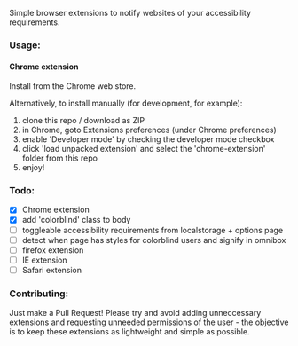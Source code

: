 Simple browser extensions to notify websites of your accessibility requirements.

### Usage:

#### Chrome extension
Install from the Chrome web store.

Alternatively, to install manually (for development, for example):

1. clone this repo / download as ZIP
2. in Chrome, goto Extensions preferences (under Chrome preferences)
3. enable 'Developer mode' by checking the developer mode checkbox
4. click 'load unpacked extension' and select the 'chrome-extension' folder from this repo
5. enjoy!

### Todo:
- [x] Chrome extension
- [x] add 'colorblind' class to body
- [ ] toggleable accessibility requirements from localstorage + options page
- [ ] detect when page has styles for colorblind users and signify in omnibox
- [ ] firefox extension
- [ ] IE extension
- [ ] Safari extension

### Contributing:
Just make a Pull Request! Please try and avoid adding unneccessary extensions and requesting unneeded permissions of the user - the objective is to keep these extensions as lightweight and simple as possible.
